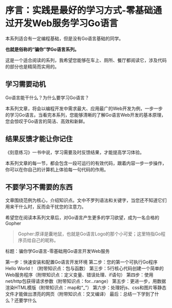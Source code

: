 # 序言：实践是最好的学习方式-零基础通过开发Web服务学习Go语言

本系列适合有一定编程基础，但是没有Go语言基础的同学。

**也就是俗称的“骗你”学Go语言系列。**

这是一个适合阅读的系列，我希望您能够在车上、厕所、餐厅都阅读它，涉及代码的部分也是精简而实用的。

## 学习需要动机

Go语言能干什么？为什么要学习Go语言？

本系列文章，将会以编程开发中需求最大、应用最广的Web开发为例，一步一步的学习Go语言。当看完本系列，您能够清晰的了解Go语言Web开发的基本原理，您会惊叹于Go语言的简洁、高效和新鲜。

## 结果反馈才能让你记住

《刻意练习》一书中说，学习需要及时反馈结果，才能提高学习体验。

本系列文章的每一节，都会包含一段可运行的有效代码，跟着内容一步一步操作，你可以在你自己的计算机上体验每一句代码的作用。

## 不要学习不需要的东西

文章围绕范例为核心，介绍知识点。文中不罗列语法和关键字，当您还不知道它们用来干什么时，反而会干扰您的注意力。

希望您在阅读本系列文章后，对Go语言产生更多的学习欲望，成为一名合格的Gopher

> Gopher:原译是囊地鼠，也就是Go语言Logo的那个小可爱；这里特指Go程序员给自己的昵称。




标题：骗你学Go语言-零基础用Go语言开发Web服务

第一步：快速安装和配置Go语言开发环境
第二步：您的第一个可执行Go程序 Hello World！（附带知识点：包与函数）
第三步：5行核心代码创建一个简单的Web服务程序（附带知识点：定义变量、错误处理、if语句）
第四步：使用net/http包获得请求参数（附带知识点：for...range）
第五步：更进一步，用数据渲染HTML模版（附带知识点：map和“_”）
第六步：处理好js、css和图片等静态文件才能做出漂亮的网页（附带知识点：交叉编译）
最后：总结一下学到了什么？还要学什么